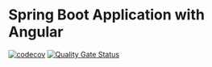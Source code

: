 # Spring Boot Application with Angular

[![codecov](https://codecov.io/gh/merkio/planner/branch/main/graph/badge.svg?token=7LOKBDMDLY)](https://codecov.io/gh/merkio/planner)
[![Quality Gate Status](https://sonarcloud.io/api/project_badges/measure?project=planner&metric=alert_status)](https://sonarcloud.io/summary/new_code?id=planner)
